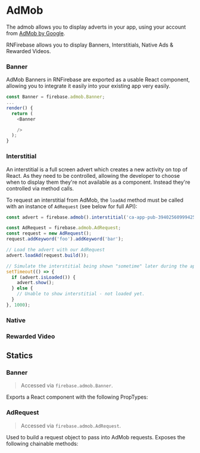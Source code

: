# AdMob

The admob allows you to display adverts in your app, using your account from [AdMob by Google](https://www.google.co.uk/admob/).

RNFirebase allows you to display Banners, Interstitials, Native Ads & Rewarded Videos.

### Banner

AdMob Banners in RNFirebase are exported as a usable React component, allowing you to integrate it easily into your existing app very easily.

```js
const Banner = firebase.admob.Banner;
...
render() {
  return (
    <Banner

    />
  );
}

```

### Interstitial

An interstitial is a full screen advert which creates a new activity on top of React. As they need to be controlled,
allowing the developer to choose when to display them they're not available as a component. Instead they're controlled via
method calls.

To request an interstitial from AdMob, the `loadAd` method must be called with an instance of `AdRequest` (see below for full API):

```js
const advert = firebase.admob().interstitial('ca-app-pub-3940256099942544/1033173712');

const AdRequest = firebase.admob.AdRequest;
const request = new AdRequest();
request.addKeyword('foo').addKeyword('bar');

// Load the advert with our AdRequest
advert.loadAd(request.build());

// Simulate the interstitial being shown "sometime" later during the apps lifecycle
setTimeout(() => {
  if (advert.isLoaded()) {
    advert.show();
  } else {
    // Unable to show interstitial - not loaded yet.
  }
}, 1000);

```

### Native

### Rewarded Video

## Statics

### Banner
> Accessed via `firebase.admob.Banner`.

Exports a React component with the following PropTypes:


### AdRequest
> Accessed via `firebase.admob.AdRequest`.

Used to build a request object to pass into AdMob requests. Exposes the following chainable methods:

